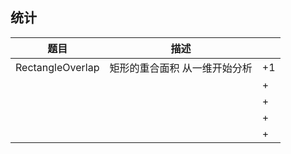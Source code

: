 ## 统计

| 题目  | 描述 |    |
|---|  ---  | --- |
| RectangleOverlap  | 矩形的重合面积 从一维开始分析  | +1  |
|   |   | +  |
|   |   | +  |
|   |   | +  |
|   |   | +  |







